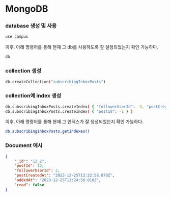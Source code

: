 # MongoDB

### database 생성 및 사용
```sh
use campus
```

이후, 아래 명령어를 통해 현재 그 db를 사용하도록 잘 설정되었는지 확인 가능하다.

```sh
db
```

### collection 생성
```sh
db.createCollection("subscribingInboxPosts")
```

### collection에 index 생성
```sh
db.subscribingInboxPosts.createIndex( { "followerUserId": -1, "postCreatedAt": -1 } )
db.subscribingInboxPosts.createIndex( { "postId": -1 } )
```

이후, 아래 명령어를 통해 현재 그 인덱스가 잘 생성되었는지 확인 가능하다.

```sh
db.subscribingInboxPosts.getIndexes()
```

### Document 예시
```json
{
    "_id": "12_2",
    "postId": 12,
    "followerUserId": 2,
    "postCreatedAt": "2023-12-25T13:22:58.070Z",
    "addedAt": "2023-12-25T13:24:50.010Z",
    "read": false
}
```
